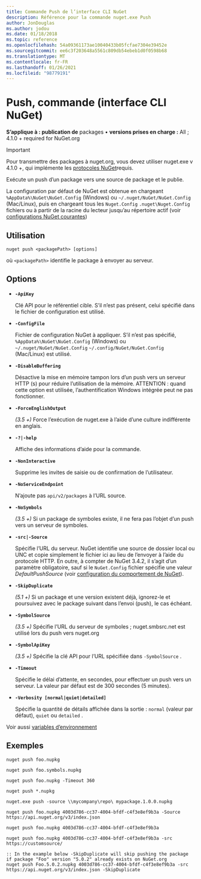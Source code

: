 ```yaml
---
title: Commande Push de l’interface CLI NuGet
description: Référence pour la commande nuget.exe Push
author: JonDouglas
ms.author: jodou
ms.date: 01/18/2018
ms.topic: reference
ms.openlocfilehash: 54a09361173ae10040433b05fcfae7304e39452e
ms.sourcegitcommit: ee6c3f203648a5561c809db54ebeb1d0f0598b68
ms.translationtype: MT
ms.contentlocale: fr-FR
ms.lasthandoff: 01/26/2021
ms.locfileid: "98779191"
---
```

# <a name="push-command-nuget-cli"></a>Push, commande (interface CLI NuGet)

**S’applique à : publication de** packages &bullet; **versions prises en charge :** All ; 4.1.0 + required for NuGet.org

> [!Important]
> Pour transmettre des packages à nuget.org, vous devez utiliser nuget.exe v 4.1.0 +, qui implémente les [protocoles NuGet](../../api/nuget-protocols.md)requis.

Exécute un push d’un package vers une source de package et le publie.

La configuration par défaut de NuGet est obtenue en chargeant `%AppData%\NuGet\NuGet.Config` (Windows) ou `~/.nuget/NuGet/NuGet.Config` (Mac/Linux), puis en chargeant tous les `Nuget.Config` `.nuget\Nuget.Config` fichiers ou à partir de la racine du lecteur jusqu’au répertoire actif (voir [configurations NuGet courantes](../../consume-packages/configuring-nuget-behavior.md))

## <a name="usage"></a>Utilisation

```cli
nuget push <packagePath> [options]
```

où `<packagePath>` identifie le package à envoyer au serveur.

## <a name="options"></a>Options

- **`-ApiKey`**

  Clé API pour le référentiel cible. S’il n’est pas présent, celui spécifié dans le fichier de configuration est utilisé.

- **`-ConfigFile`**

  Fichier de configuration NuGet à appliquer. S’il n’est pas spécifié, `%AppData%\NuGet\NuGet.Config` (Windows) ou `~/.nuget/NuGet/NuGet.Config` `~/.config/NuGet/NuGet.Config` (Mac/Linux) est utilisé.

- **`-DisableBuffering`**

  Désactive la mise en mémoire tampon lors d’un push vers un serveur HTTP (s) pour réduire l’utilisation de la mémoire. ATTENTION : quand cette option est utilisée, l’authentification Windows intégrée peut ne pas fonctionner.

- **`-ForceEnglishOutput`**

  *(3.5 +)* Force l’exécution de nuget.exe à l’aide d’une culture indifférente en anglais.

- **`-?|-help`**

  Affiche des informations d’aide pour la commande.

- **`-NonInteractive`**

  Supprime les invites de saisie ou de confirmation de l’utilisateur.

- **`-NoServiceEndpoint`**

  N’ajoute pas `api/v2/packages` à l’URL source.

- **`-NoSymbols`**

  *(3.5 +)* Si un package de symboles existe, il ne fera pas l’objet d’un push vers un serveur de symboles.

- **`-src|-Source`**

  Spécifie l’URL du serveur. NuGet identifie une source de dossier local ou UNC et copie simplement le fichier ici au lieu de l’envoyer à l’aide du protocole HTTP.  En outre, à compter de NuGet 3.4.2, il s’agit d’un paramètre obligatoire, sauf si le `NuGet.Config` fichier spécifie une valeur *DefaultPushSource* (voir [configuration du comportement de NuGet](../../consume-packages/configuring-nuget-behavior.md)).

- **`-SkipDuplicate`**

  *(5.1 +)* Si un package et une version existent déjà, ignorez-le et poursuivez avec le package suivant dans l’envoi (push), le cas échéant.

- **`-SymbolSource`**

  *(3.5 +)* Spécifie l’URL du serveur de symboles ; nuget.smbsrc.net est utilisé lors du push vers nuget.org

- **`-SymbolApiKey`**

  *(3.5 +)* Spécifie la clé API pour l’URL spécifiée dans `-SymbolSource` .

- **`-Timeout`**

  Spécifie le délai d’attente, en secondes, pour effectuer un push vers un serveur. La valeur par défaut est de 300 secondes (5 minutes).

- **`-Verbosity [normal|quiet|detailed]`**

  Spécifie la quantité de détails affichée dans la sortie : `normal` (valeur par défaut), `quiet` ou `detailed` .


Voir aussi [variables d’environnement](cli-ref-environment-variables.md)

## <a name="examples"></a>Exemples

```cli
nuget push foo.nupkg

nuget push foo.symbols.nupkg

nuget push foo.nupkg -Timeout 360

nuget push *.nupkg

nuget.exe push -source \\mycompany\repo\ mypackage.1.0.0.nupkg

nuget push foo.nupkg 4003d786-cc37-4004-bfdf-c4f3e8ef9b3a -Source https://api.nuget.org/v3/index.json

nuget push foo.nupkg 4003d786-cc37-4004-bfdf-c4f3e8ef9b3a

nuget push foo.nupkg 4003d786-cc37-4004-bfdf-c4f3e8ef9b3a -src https://customsource/

:: In the example below -SkipDuplicate will skip pushing the package if package "Foo" version "5.0.2" already exists on NuGet.org
nuget push Foo.5.0.2.nupkg 4003d786-cc37-4004-bfdf-c4f3e8ef9b3a -src https://api.nuget.org/v3/index.json -SkipDuplicate
```
